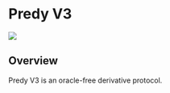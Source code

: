 Predy V3
=====

![](https://github.com/predyprotocol/v3-draft/workflows/test/badge.svg)

## Overview

Predy V3 is an oracle-free derivative protocol.
